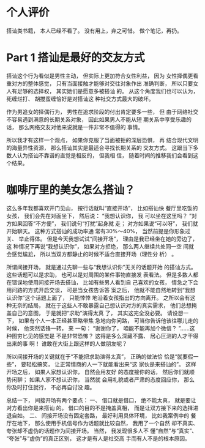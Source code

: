 
# 个人评价

搭讪类书籍， 本人已经不看了。   没有用上，弃之可惜。   做个笔记，再扔。

# Part 1 搭讪是最好的交友方式

搭讪这个行为看似是男性主动， 但实际上更加符合女性利益， 因为
女性择偶更看重对方的整体感觉， 只有当面接触才能够对交往对象作出
准确判断， 所以只要女人有足够的选择权， 其实她们是愿意多被搭讪
的。 从这个角度我们也可以认为， 死缠烂打、 胡搅蛮缠恰好是对搭讪这
种社交方式最大的破坏。

作为男追女的择偶行为， 男性在追求阶段的付出肯定要多一些， 但
由于网络社交不容易遇到满意的长期关系对象， 因此如果男人不能从短
期关系中享受乐趣的话， 那么网络交友对他来说就是一件非常不值得的
事情。

所以我才有这样一个观点， 如果你克服了当面被拒的深层恐惧， 再
结合现代文明的海量异性资源， 那么搭讪其实是最适合寻找长期关系的
交友方式。 这跟当下多数人认为搭讪不靠谱的直觉是相反的， 但我相
信， 随着时间的推移我们会看到这个结果。

# 咖啡厅里的美女怎么搭讪？

这么多年我都喜欢开门见山， 按行话就叫“直接开场”， 比如搭讪快
餐厅里吃饭的女孩， 我们会先在对面坐下， 然后说： “我想认识你， 我
可以坐在这里吗？ ”对方如果回答“不方便”， 我们说句“打扰”起身就
走； 对方如果说“可以呀”， 我们就开始聊天。 这种方式搭讪的成功率通
常有30%～40%， 当然前提是你形象过关、 举止得体。
但是今天我想试试“间接开场”， 理由是我已经坐在她的旁边了， 这
种情况下再说“我想认识你”， 如果对方拒绝， 那么两人继续共处同一空
间就会感觉尴尬， 所以当双方都静止的时候不适合直接开场（理性分
析） 。

所谓间接开场， 就是通过先聊一些与“我想认识你”无关的话题开始
的搭讪方式。 这些话题可以是求助， 也可以是对周围的某件事物直接发
表看法。
但是多数人都在错误地使用间接开场去搭讪， 比如有些男人看到自
己喜欢的女孩， 情急之下会用问路的方式开启交谈， 可是当女孩告诉答
案之后， 他就不能自然地转到“我想认识你”这个话题上面了， 只能悻悻
地沿着女孩指出的方向离开。
之所以会有这种无奈的结局， 就在于这些人不敢暴露自己想认识对方的真实需求， 他们总想掩盖自己的意图， 于是就把“求助”演得太真
了， 其实这完全没必要。 请设想一下， 如果有个人一本正经甚至略带焦
急地向你问路， 可当你告诉他该往哪儿走的时候， 他突然话锋一转， 来
一句： “谢谢你了， 咱能不能再加个微信？ ”……这种图穷匕见的感觉是
不是非常恐怖？ 这得是多么深藏不露、 居心叵测的人才干得出来的事
啊！ 谁敢在大街上跟这样的人做朋友呢？

所以间接开场的关键就在于“不能把求助演得太真”， 正确的做法恰
恰是“就要假一些”， 要轻松搞笑， 让正常情商的人一下就能看出来“这
家伙是来搭讪的”。 这样开场之后， 如果人家想认识你， 自然会用友好
的态度接你的话， 然后你们就顺势闲聊； 如果人家不想认识你， 当然就
会用礼貌或者严肃的态度回应你， 那么你及时打住就行， 不必再自讨没
趣。

总结一下， 间接开场有两个要点：
一、 借口就是借口， 绝不能太真， 就是要让对方看出你是来搭讪
的。 借口的目的不是掩盖真相， 而是让双方接下来的选择进退自如。
二、 间接开场没有固定套路， 最好利用具体环境， 比如我案例中的
餐厅在地下， 那么使用手机信号作为话题就比较自然， 我用了一个自然
却不真实、 夸张却不虚伪的话题作为间接开场。 当然， 我发现很多人不
懂“自然”与“真实”、 “夸张”与“虚伪”的真正区别， 这才是有人是社交高
手而有人不是的根本原因。
